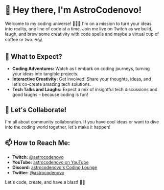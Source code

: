 # 👋 Hey there, I'm AstroCodenovo!

Welcome to my coding universe! 👨‍💻✨ I'm on a mission to turn your ideas into reality, one line of code at a time. Join me live on Twitch as we build, laugh, and brew some creativity with code spells and maybe a virtual cup of coffee or two. ☕💻

## 🚀 What to Expect?

- **Coding Adventures:** Watch as I embark on coding journeys, turning your ideas into tangible projects.
- **Interactive Creativity:** Get involved! Share your thoughts, ideas, and let's co-create amazing tech solutions.
- **Tech Talks and Laughs:** Expect a mix of insightful tech discussions and good laughs – because coding is fun!

## 🌟 Let's Collaborate!

I'm all about community collaboration. If you have cool ideas or want to dive into the coding world together, let's make it happen!

## 📫 How to Reach Me:

- **Twitch:** [@astrocodenovo](https://www.twitch.tv/astrocodenovo)
- **YouTube:** [astrocodenovo on YouTube](https://www.youtube.com/c/astrocodenovo)
- **Discord:** [astrocodenovo's Coding Lounge](https://discord.gg/astrocodenovo)
- **Twitter:** [@astrocodenovo](https://twitter.com/astrocodenovo)

Let's code, create, and have a blast! 🚀✨

<!---
astrocodenovo/astrocodenovo is a ✨ special ✨ repository because its `README.md` (this file) appears on your GitHub profile.
You can click the Preview link to take a look at your changes.
--->
